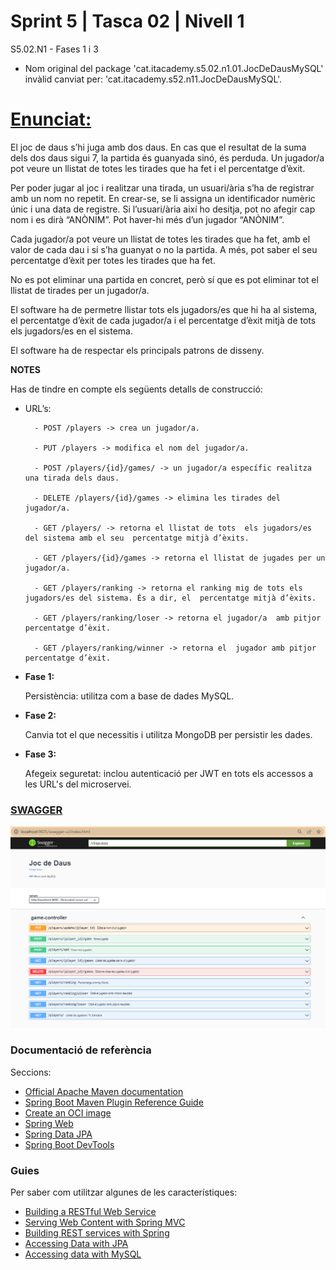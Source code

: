 # Sprint 5 | Tasca 02 | Nivell 1

S5.02.N1   -   Fases 1 i 3


* Nom original del package 'cat.itacademy.s5.02.n1.01.JocDeDausMySQL' invàlid canviat per: 'cat.itacademy.s52.n11.JocDeDausMySQL'.

# [Enunciat:](https://itacademy.barcelonactiva.cat/mod/assign/view.php?id=4000)

El joc de daus s’hi juga amb dos daus. En cas que el resultat de la suma dels dos daus sigui 7, la partida és guanyada sinó, és perduda. Un jugador/a pot  veure un llistat de totes les tirades que ha fet i el percentatge d’èxit.

Per poder jugar al joc i realitzar una tirada, un usuari/ària  s’ha de registrar amb un nom no repetit. En crear-se, se li assigna un identificador numèric únic i una data de registre. Si l’usuari/ària així ho desitja, pot no afegir cap nom i es  dirà “ANÒNIM”. Pot haver-hi més d’un jugador “ANÒNIM”.

Cada jugador/a pot veure un llistat de totes les  tirades que ha fet, amb el valor de cada dau i si s’ha  guanyat o no la partida. A més, pot saber el seu percentatge d’èxit per totes les tirades  que ha fet.

No es pot eliminar una partida en concret, però sí que es pot eliminar tot el llistat de tirades per un jugador/a.

El software ha de permetre llistar tots els jugadors/es que hi ha al sistema, el percentatge d’èxit de cada jugador/a i el  percentatge d’èxit mitjà de tots els jugadors/es en el sistema.

El software ha de respectar els principals patrons de  disseny.

**NOTES**

Has de tindre en compte els  següents detalls de  construcció:

- URL’s:

        - POST /players -> crea un jugador/a. 

        - PUT /players -> modifica el nom del jugador/a.

        - POST /players/{id}/games/ -> un jugador/a específic realitza una tirada dels daus.  

        - DELETE /players/{id}/games -> elimina les tirades del jugador/a.

        - GET /players/ -> retorna el llistat de tots  els jugadors/es del sistema amb el seu  percentatge mitjà d’èxits.

        - GET /players/{id}/games -> retorna el llistat de jugades per un jugador/a.  

        - GET /players/ranking -> retorna el ranking mig de tots els jugadors/es del sistema. És a dir, el  percentatge mitjà d’èxits. 

        - GET /players/ranking/loser -> retorna el jugador/a  amb pitjor percentatge d’èxit.  

        - GET /players/ranking/winner -> retorna el  jugador amb pitjor percentatge d’èxit. 


- **Fase 1:**

  Persistència: utilitza com a base de dades MySQL.

- **Fase 2:**

  Canvia tot el que necessitis i utilitza MongoDB per persistir les dades.

- **Fase 3:**

  Afegeix seguretat: inclou autenticació per JWT en tots els accessos a les URL's del microservei.

### [SWAGGER](http://localhost:9005/swagger-ui/index.html)
![img.png](captures/SWAGGER.png)

### Documentació de referència
Seccions:

* [Official Apache Maven documentation](https://maven.apache.org/guides/index.html)
* [Spring Boot Maven Plugin Reference Guide](https://docs.spring.io/spring-boot/docs/3.1.5/maven-plugin/reference/html/)
* [Create an OCI image](https://docs.spring.io/spring-boot/docs/3.1.5/maven-plugin/reference/html/#build-image)
* [Spring Web](https://docs.spring.io/spring-boot/docs/3.1.5/reference/htmlsingle/index.html#web)
* [Spring Data JPA](https://docs.spring.io/spring-boot/docs/3.1.5/reference/htmlsingle/index.html#data.sql.jpa-and-spring-data)
* [Spring Boot DevTools](https://docs.spring.io/spring-boot/docs/3.1.5/reference/htmlsingle/index.html#using.devtools)

### Guies
Per saber com utilitzar algunes de les característiques:

* [Building a RESTful Web Service](https://spring.io/guides/gs/rest-service/)
* [Serving Web Content with Spring MVC](https://spring.io/guides/gs/serving-web-content/)
* [Building REST services with Spring](https://spring.io/guides/tutorials/rest/)
* [Accessing Data with JPA](https://spring.io/guides/gs/accessing-data-jpa/)
* [Accessing data with MySQL](https://spring.io/guides/gs/accessing-data-mysql/)

